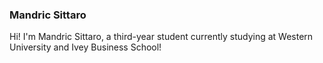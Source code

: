 ### Mandric Sittaro
Hi! I'm Mandric Sittaro, a third-year student currently studying at Western University and Ivey Business School!
